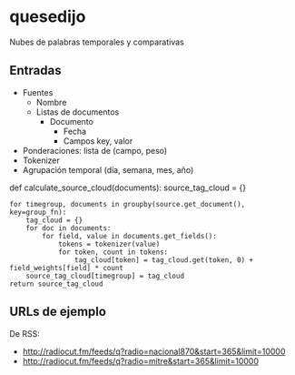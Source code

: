 quesedijo
=========

Nubes de palabras temporales y comparativas


Entradas
--------

 * Fuentes
   * Nombre
   * Listas de documentos
     * Documento
       * Fecha
       * Campos
         key, valor
 * Ponderaciones: lista de (campo, peso)
 * Tokenizer
 * Agrupación temporal (día, semana, mes, año)


def calculate_source_cloud(documents):
    source_tag_cloud = {}

    for timegroup, documents in groupby(source.get_document(), key=group_fn):
        tag_cloud = {}
        for doc in documents:
            for field, value in documents.get_fields():
                tokens = tokenizer(value)
                for token, count in tokens:
                    tag_cloud[token] = tag_cloud.get(token, 0) + field_weights[field] * count
        source_tag_cloud[timegroup] = tag_cloud
    return source_tag_cloud



URLs de ejemplo
---------------

De RSS:

 * http://radiocut.fm/feeds/q?radio=nacional870&start=365&limit=10000
 * http://radiocut.fm/feeds/q?radio=mitre&start=365&limit=10000

